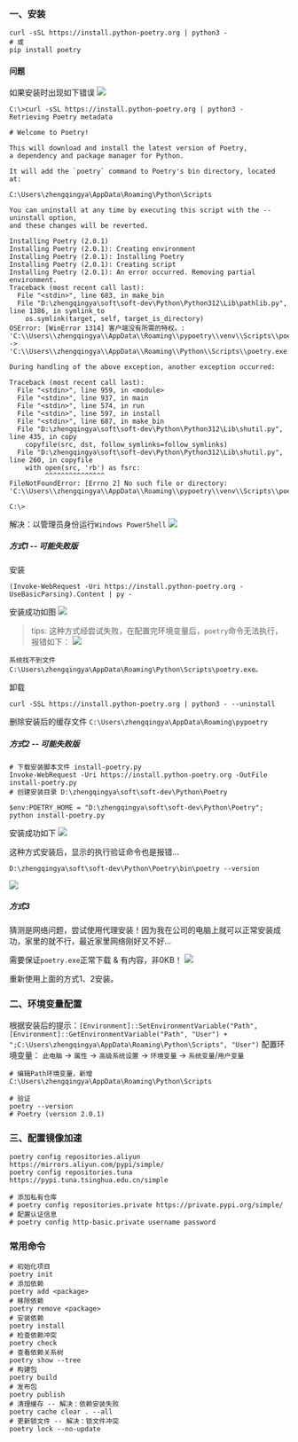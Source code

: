 ### 一、安装

```shell
curl -sSL https://install.python-poetry.org | python3 -
# 或
pip install poetry
```

#### 问题

如果安装时出现如下错误
![](./images/02-安装_1736783057246.png)

```shell
C:\>curl -sSL https://install.python-poetry.org | python3 -
Retrieving Poetry metadata

# Welcome to Poetry!

This will download and install the latest version of Poetry,
a dependency and package manager for Python.

It will add the `poetry` command to Poetry's bin directory, located at:

C:\Users\zhengqingya\AppData\Roaming\Python\Scripts

You can uninstall at any time by executing this script with the --uninstall option,
and these changes will be reverted.

Installing Poetry (2.0.1)
Installing Poetry (2.0.1): Creating environment
Installing Poetry (2.0.1): Installing Poetry
Installing Poetry (2.0.1): Creating script
Installing Poetry (2.0.1): An error occurred. Removing partial environment.
Traceback (most recent call last):
  File "<stdin>", line 683, in make_bin
  File "D:\zhengqingya\soft\soft-dev\Python\Python312\Lib\pathlib.py", line 1386, in symlink_to
    os.symlink(target, self, target_is_directory)
OSError: [WinError 1314] 客户端没有所需的特权。: 'C:\\Users\\zhengqingya\\AppData\\Roaming\\pypoetry\\venv\\Scripts\\poetry.exe' -> 'C:\\Users\\zhengqingya\\AppData\\Roaming\\Python\\Scripts\\poetry.exe'

During handling of the above exception, another exception occurred:

Traceback (most recent call last):
  File "<stdin>", line 959, in <module>
  File "<stdin>", line 937, in main
  File "<stdin>", line 574, in run
  File "<stdin>", line 597, in install
  File "<stdin>", line 687, in make_bin
  File "D:\zhengqingya\soft\soft-dev\Python\Python312\Lib\shutil.py", line 435, in copy
    copyfile(src, dst, follow_symlinks=follow_symlinks)
  File "D:\zhengqingya\soft\soft-dev\Python\Python312\Lib\shutil.py", line 260, in copyfile
    with open(src, 'rb') as fsrc:
         ^^^^^^^^^^^^^^^
FileNotFoundError: [Errno 2] No such file or directory: 'C:\\Users\\zhengqingya\\AppData\\Roaming\\pypoetry\\venv\\Scripts\\poetry.exe'

C:\>
```

解决：以管理员身份运行`Windows PowerShell`
![](./images/02-安装_1736783139068.png)

##### 方式1 -- 可能失败版

安装

```shell
(Invoke-WebRequest -Uri https://install.python-poetry.org -UseBasicParsing).Content | py -
```

安装成功如图
![](./images/02-安装_1736784545191.png)

> tips: 这种方式经尝试失败，在配置完环境变量后，`poetry`命令无法执行，报错如下：
> ![](./images/02-安装_1736784347836.png)

```
系统找不到文件 C:\Users\zhengqingya\AppData\Roaming\Python\Scripts\poetry.exe。
```

卸载

```shell
curl -SSL https://install.python-poetry.org | python3 - --uninstall
```

删除安装后的缓存文件 `C:\Users\zhengqingya\AppData\Roaming\pypoetry`

##### 方式2 -- 可能失败版

```shell
# 下载安装脚本文件 install-poetry.py
Invoke-WebRequest -Uri https://install.python-poetry.org -OutFile install-poetry.py
# 创建安装目录 D:\zhengqingya\soft\soft-dev\Python\Poetry

$env:POETRY_HOME = "D:\zhengqingya\soft\soft-dev\Python\Poetry"; python install-poetry.py
```

安装成功如下
![](./images/02-安装_1736785704300.png)

这种方式安装后，显示的执行验证命令也是报错...

```shell
D:\zhengqingya\soft\soft-dev\Python\Poetry\bin\poetry --version
```

![](./images/02-安装_1736786137315.png)

##### 方式3

猜测是网络问题，尝试使用代理安装！因为我在公司的电脑上就可以正常安装成功，家里的就不行，最近家里网络刚好又不好...

需要保证`poetry.exe`正常下载 & 有内容，非0KB！
![](./images/02-安装-1736818359712.png)

重新使用上面的方式1、2安装。

### 二、环境变量配置

根据安装后的提示：`[Environment]::SetEnvironmentVariable("Path", [Environment]::GetEnvironmentVariable("Path", "User") + ";C:\Users\zhengqingya\AppData\Roaming\Python\Scripts", "User")`
配置环境变量： `此电脑` -> `属性` -> `高级系统设置` -> `环境变量` -> `系统变量`/`用户变量`

```
# 编辑Path环境变量，新增
C:\Users\zhengqingya\AppData\Roaming\Python\Scripts

# 验证
poetry --version
# Poetry (version 2.0.1)
```

### 三、配置镜像加速

```shell
poetry config repositories.aliyun https://mirrors.aliyun.com/pypi/simple/
poetry config repositories.tuna https://pypi.tuna.tsinghua.edu.cn/simple

# 添加私有仓库
# poetry config repositories.private https://private.pypi.org/simple/
# 配置认证信息
# poetry config http-basic.private username password
```

### 常用命令

```shell
# 初始化项目
poetry init
# 添加依赖
poetry add <package>
# 移除依赖
poetry remove <package>
# 安装依赖
poetry install
# 检查依赖冲突
poetry check
# 查看依赖关系树
poetry show --tree
# 构建包
poetry build
# 发布包
poetry publish
# 清理缓存 -- 解决：依赖安装失败
poetry cache clear . --all
# 更新锁文件 -- 解决：锁文件冲突
poetry lock --no-update
```
